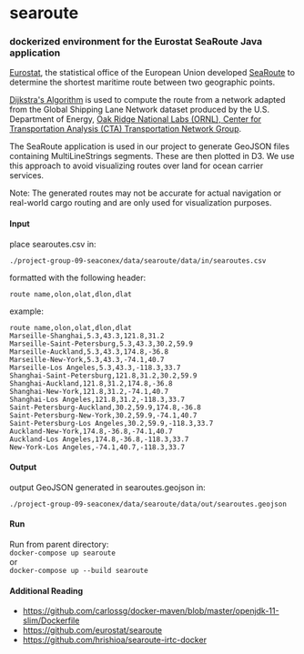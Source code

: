 # searoute
### dockerized environment for the Eurostat SeaRoute Java application

[Eurostat](https://ec.europa.eu/eurostat/), the statistical office of the European Union developed 
[SeaRoute](https://github.com/eurostat/searoute) to determine the shortest maritime route between two geographic points. 

[Dijkstra's Algorithm](https://en.wikipedia.org/wiki/Dijkstra%27s_algorithm) is used to compute the route from a network
adapted from the Global Shipping Lane Network dataset produced by the U.S. Department of Energy, [Oak Ridge National Labs
(ORNL), Center for Transportation Analysis (CTA) Transportation Network Group](http://www-cta.ornl.gov/transnet/Intermodal_Network.html).

The SeaRoute application is used in our project to generate GeoJSON files containing MultiLineStrings segments. These 
are then plotted in D3. We use this approach to avoid visualizing routes over land for ocean carrier services.

Note: The generated routes may not be accurate for actual navigation or real-world cargo routing and are only 
used for visualization purposes. 

#### Input
place searoutes.csv in:  
    
    ./project-group-09-seaconex/data/searoute/data/in/searoutes.csv

formatted with the following header:  
    
    route name,olon,olat,dlon,dlat

example:

    route name,olon,olat,dlon,dlat
    Marseille-Shanghai,5.3,43.3,121.8,31.2
    Marseille-Saint-Petersburg,5.3,43.3,30.2,59.9
    Marseille-Auckland,5.3,43.3,174.8,-36.8
    Marseille-New-York,5.3,43.3,-74.1,40.7
    Marseille-Los Angeles,5.3,43.3,-118.3,33.7
    Shanghai-Saint-Petersburg,121.8,31.2,30.2,59.9
    Shanghai-Auckland,121.8,31.2,174.8,-36.8
    Shanghai-New-York,121.8,31.2,-74.1,40.7
    Shanghai-Los Angeles,121.8,31.2,-118.3,33.7
    Saint-Petersburg-Auckland,30.2,59.9,174.8,-36.8
    Saint-Petersburg-New-York,30.2,59.9,-74.1,40.7
    Saint-Petersburg-Los Angeles,30.2,59.9,-118.3,33.7
    Auckland-New-York,174.8,-36.8,-74.1,40.7
    Auckland-Los Angeles,174.8,-36.8,-118.3,33.7
    New-York-Los Angeles,-74.1,40.7,-118.3,33.7

#### Output
output GeoJSON generated in searoutes.geojson in:

    ./project-group-09-seaconex/data/searoute/data/out/searoutes.geojson

#### Run
Run from parent directory:  
`docker-compose up searoute`  
or   
`docker-compose up --build searoute`  

#### Additional Reading
- https://github.com/carlossg/docker-maven/blob/master/openjdk-11-slim/Dockerfile
- https://github.com/eurostat/searoute
- https://github.com/hrishioa/searoute-irtc-docker